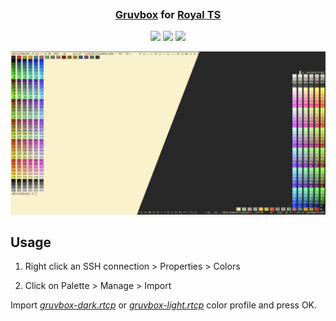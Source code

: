 <h3 align="center">
	<img src="https://raw.githubusercontent.com/catppuccin/catppuccin/main/assets/misc/transparent.png" height="30" width="0px"/>
	<a href="https://github.com/morhetz/gruvbox">Gruvbox</a> for <a href="https://www.royalapps.com/ts/win/features">Royal TS</a>
	<img src="https://raw.githubusercontent.com/catppuccin/catppuccin/main/assets/misc/transparent.png" height="30" width="0px"/>
</h3>

<p align="center">
	<a href="https://github.com/grokdesigns/royalts-gruvbox/stargazers"><img src="https://img.shields.io/github/stars/grokdesigns/royalts-gruvbox?colorA=363a4f&colorB=b7bdf8&style=for-the-badge"></a>
	<a href="https://github.com/grokdesigns/royalts-gruvbox/issues"><img src="https://img.shields.io/github/issues/grokdesigns/royalts-gruvbox?colorA=363a4f&colorB=f5a97f&style=for-the-badge"></a>
	<a href="https://github.com/grokdesigns/royalts-gruvbox/contributors"><img src="https://img.shields.io/github/contributors/grokdesigns/royalts-gruvbox?colorA=363a4f&colorB=a6da95&style=for-the-badge"></a>
</p>

<p align="center">
	<img src="./assets/preview.webp" />
</p>


## Usage

1. Right click an SSH connection > Properties > Colors

2. Click on Palette > Manage > Import

Import *[gruvbox-dark.rtcp](/assets/gruvbox-dark.rtcp)* or *[gruvbox-light.rtcp](/assets/gruvbox-light.rtcp)* color profile and press OK.

